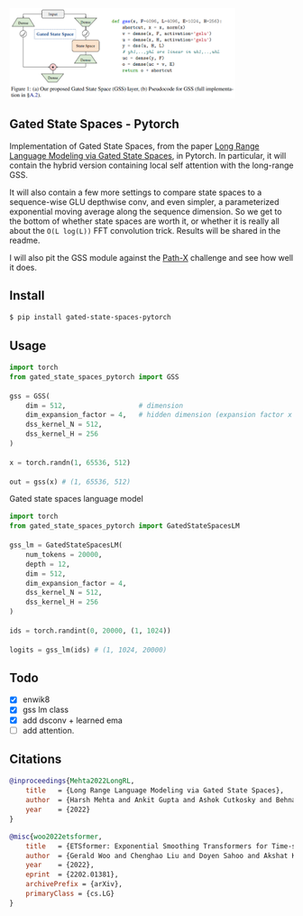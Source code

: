 <img src="./gss.png" width="400png"></img>

## Gated State Spaces - Pytorch

Implementation of Gated State Spaces, from the paper <a href="https://arxiv.org/abs/2206.13947">Long Range Language Modeling via Gated State Spaces</a>, in Pytorch. In particular, it will contain the hybrid version containing local self attention with the long-range GSS.

It will also contain a few more settings to compare state spaces to a sequence-wise GLU depthwise conv, and even simpler, a parameterized exponential moving average along the sequence dimension. So we get to the bottom of whether state spaces are worth it, or whether it is really all about the `O(L log(L))` FFT convolution trick. Results will be shared in the readme.

I will also pit the GSS module against the <a href="https://github.com/lucidrains/panoptic-transformer">Path-X</a> challenge and see how well it does.

## Install

```bash
$ pip install gated-state-spaces-pytorch
```

## Usage

```python
import torch
from gated_state_spaces_pytorch import GSS

gss = GSS(
    dim = 512,                  # dimension
    dim_expansion_factor = 4,   # hidden dimension (expansion factor x dim) = 2048
    dss_kernel_N = 512,
    dss_kernel_H = 256
)

x = torch.randn(1, 65536, 512)

out = gss(x) # (1, 65536, 512)
```

Gated state spaces language model

```python
import torch
from gated_state_spaces_pytorch import GatedStateSpacesLM

gss_lm = GatedStateSpacesLM(
    num_tokens = 20000,
    depth = 12,
    dim = 512,
    dim_expansion_factor = 4,
    dss_kernel_N = 512,
    dss_kernel_H = 256
)

ids = torch.randint(0, 20000, (1, 1024))

logits = gss_lm(ids) # (1, 1024, 20000)
```

## Todo

- [x] enwik8
- [x] gss lm class
- [x] add dsconv + learned ema
- [ ] add attention.

## Citations

```bibtex
@inproceedings{Mehta2022LongRL,
    title   = {Long Range Language Modeling via Gated State Spaces},
    author  = {Harsh Mehta and Ankit Gupta and Ashok Cutkosky and Behnam Neyshabur},
    year    = {2022}
}
```

```bibtex
@misc{woo2022etsformer,
    title   = {ETSformer: Exponential Smoothing Transformers for Time-series Forecasting},
    author  = {Gerald Woo and Chenghao Liu and Doyen Sahoo and Akshat Kumar and Steven Hoi},
    year    = {2022},
    eprint  = {2202.01381},
    archivePrefix = {arXiv},
    primaryClass = {cs.LG}
}
```
